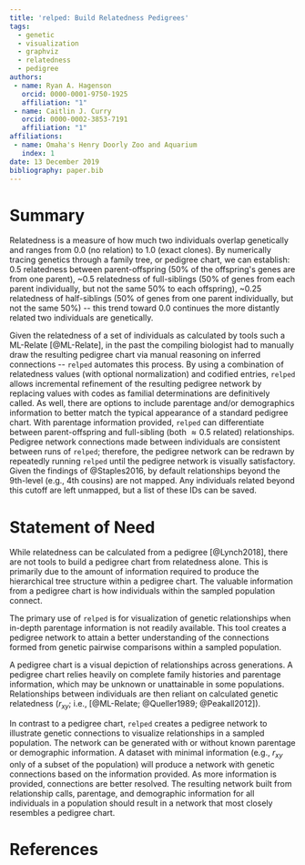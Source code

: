 ```yaml
---
title: 'relped: Build Relatedness Pedigrees'
tags:
  - genetic
  - visualization
  - graphviz
  - relatedness
  - pedigree
authors:
 - name: Ryan A. Hagenson
   orcid: 0000-0001-9750-1925
   affiliation: "1"
 - name: Caitlin J. Curry
   orcid: 0000-0002-3853-7191
   affiliation: "1"
affiliations:
 - name: Omaha's Henry Doorly Zoo and Aquarium
   index: 1
date: 13 December 2019
bibliography: paper.bib
---
```


# Summary

Relatedness is a measure of how much two individuals overlap genetically and ranges from 0.0 (no relation) to 1.0 (exact clones). By numerically tracing genetics through a family tree, or pedigree chart, we can establish: 0.5 relatedness between parent-offspring (50% of the offspring's genes are from one parent), ~0.5 relatedness of full-siblings (50% of genes from each parent individually, but not the same 50% to each offspring), ~0.25 relatedness of half-siblings (50% of genes from one parent individually, but not the same 50%) -- this trend toward 0.0 continues the more distantly related two individuals are genetically.

Given the relatedness of a set of individuals as calculated by tools such a ML-Relate [@ML-Relate], in the past the compiling biologist had to manually draw the resulting pedigree chart via manual reasoning on inferred connections -- `relped` automates this process. By using a combination of relatedness values (with optional normalization) and codified entries, `relped` allows incremental refinement of the resulting pedigree network by replacing values with codes as familial determinations are definitively called. As well, there are options to include parentage and/or demographics information to better match the typical appearance of a standard pedigree chart. With parentage information provided, `relped` can differentiate between parent-offspring and full-sibling (both $\approx 0.5$ related) relationships. Pedigree network connections made between individuals are consistent between runs of `relped`; therefore, the pedigree network can be redrawn by repeatedly running `relped` until the pedigree network is visually satisfactory. Given the findings of @Staples2016, by default relationships beyond the 9th-level (e.g., 4th cousins) are not mapped. Any individuals related beyond this cutoff are left unmapped, but a list of these IDs can be saved.

# Statement of Need

While relatedness can be calculated from a pedigree [@Lynch2018], there are not tools to build a pedigree chart from relatedness alone. This is primarily due to the amount of information required to produce the hierarchical tree structure within a pedigree chart. The valuable information from a pedigree chart is how individuals within the sampled population connect.

The primary use of `relped` is for visualization of genetic relationships when in-depth parentage information is not readily available. This tool creates a pedigree network to attain a better understanding of the connections formed from genetic pairwise comparisons within a sampled population.

A pedigree chart is a visual depiction of relationships across generations. A pedigree chart relies heavily on complete family histories and parentage information, which may be unknown or unattainable in some populations. Relationships between individuals are then reliant on calculated genetic relatedness ($r_{xy}$; i.e., [@ML-Relate; @Queller1989; @Peakall2012]).

In contrast to a pedigree chart, `relped` creates a pedigree network to illustrate genetic connections to visualize relationships in a sampled population. The network can be generated with or without known parentage or demographic information. A dataset with minimal information (e.g., $r_{xy}$ only of a subset of the population) will produce a network with genetic connections based on the information provided. As more information is provided, connections are better resolved. The resulting network built from relationship calls, parentage, and demographic information for all individuals in a population should result in a network that most closely resembles a pedigree chart.

# References
